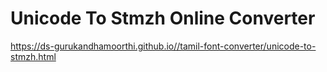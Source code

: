 # Unicode To Stmzh Online Converter

<https://ds-gurukandhamoorthi.github.io//tamil-font-converter/unicode-to-stmzh.html>
